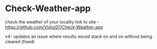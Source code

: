 # Check-Weather-app
check the weather of your locality
link to site - https://github.com/Vishz07/Check-Weather-app

v4- updates an issue where results would stack on and on without being cleared (fixed)
